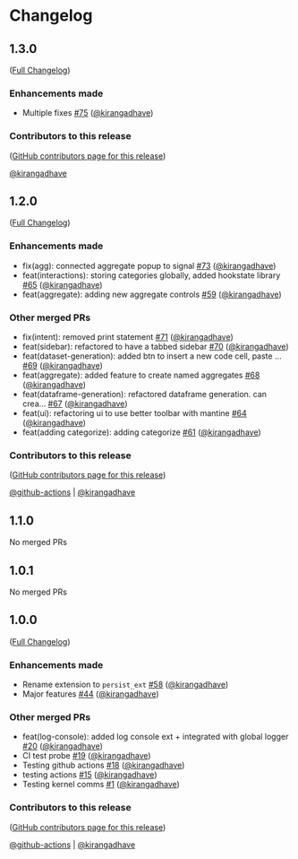 # Changelog

<!-- <START NEW CHANGELOG ENTRY> -->

## 1.3.0

([Full Changelog](https://github.com/visdesignlab/persist/compare/v1.2.0...595a3288f88fa80afc91715fdda7868212526d7d))

### Enhancements made

- Multiple fixes [#75](https://github.com/visdesignlab/persist/pull/75) ([@kirangadhave](https://github.com/kirangadhave))

### Contributors to this release

([GitHub contributors page for this release](https://github.com/visdesignlab/persist/graphs/contributors?from=2023-08-14&to=2023-08-22&type=c))

[@kirangadhave](https://github.com/search?q=repo%3Avisdesignlab%2Fpersist+involves%3Akirangadhave+updated%3A2023-08-14..2023-08-22&type=Issues)

<!-- <END NEW CHANGELOG ENTRY> -->

## 1.2.0

([Full Changelog](https://github.com/visdesignlab/persist/compare/v1.1.0...a2b3880368268123e568950bb5b315696b90b73b))

### Enhancements made

- fix(agg): connected aggregate popup to signal [#73](https://github.com/visdesignlab/persist/pull/73) ([@kirangadhave](https://github.com/kirangadhave))
- feat(interactions): storing categories globally, added hookstate library [#65](https://github.com/visdesignlab/persist/pull/65) ([@kirangadhave](https://github.com/kirangadhave))
- feat(aggregate): adding new aggregate controls [#59](https://github.com/visdesignlab/persist/pull/59) ([@kirangadhave](https://github.com/kirangadhave))

### Other merged PRs

- fix(intent): removed print statement [#71](https://github.com/visdesignlab/persist/pull/71) ([@kirangadhave](https://github.com/kirangadhave))
- feat(sidebar): refactored to have a tabbed sidebar [#70](https://github.com/visdesignlab/persist/pull/70) ([@kirangadhave](https://github.com/kirangadhave))
- feat(dataset-generation): added btn to insert a new code cell, paste … [#69](https://github.com/visdesignlab/persist/pull/69) ([@kirangadhave](https://github.com/kirangadhave))
- feat(aggregate): added feature to create named aggregates [#68](https://github.com/visdesignlab/persist/pull/68) ([@kirangadhave](https://github.com/kirangadhave))
- feat(dataframe-generation): refactored dataframe generation. can crea… [#67](https://github.com/visdesignlab/persist/pull/67) ([@kirangadhave](https://github.com/kirangadhave))
- feat(ui): refactoring ui to use better toolbar with mantine [#64](https://github.com/visdesignlab/persist/pull/64) ([@kirangadhave](https://github.com/kirangadhave))
- feat(adding categorize): adding categorize [#61](https://github.com/visdesignlab/persist/pull/61) ([@kirangadhave](https://github.com/kirangadhave))

### Contributors to this release

([GitHub contributors page for this release](https://github.com/visdesignlab/persist/graphs/contributors?from=2023-06-25&to=2023-08-14&type=c))

[@github-actions](https://github.com/search?q=repo%3Avisdesignlab%2Fpersist+involves%3Agithub-actions+updated%3A2023-06-25..2023-08-14&type=Issues) | [@kirangadhave](https://github.com/search?q=repo%3Avisdesignlab%2Fpersist+involves%3Akirangadhave+updated%3A2023-06-25..2023-08-14&type=Issues)

## 1.1.0

No merged PRs

## 1.0.1

No merged PRs

## 1.0.0

([Full Changelog](https://github.com/visdesignlab/persist/compare/5ed90bee518fff9daf81df3fb927c143e0807e46...264ad73011e88db77c4b44a09fb1bf0de7363326))

### Enhancements made

- Rename extension to `persist_ext` [#58](https://github.com/visdesignlab/persist/pull/58) ([@kirangadhave](https://github.com/kirangadhave))
- Major features [#44](https://github.com/visdesignlab/persist/pull/44) ([@kirangadhave](https://github.com/kirangadhave))

### Other merged PRs

- feat(log-console): added log console ext + integrated with global logger [#20](https://github.com/visdesignlab/persist/pull/20) ([@kirangadhave](https://github.com/kirangadhave))
- CI test probe [#19](https://github.com/visdesignlab/persist/pull/19) ([@kirangadhave](https://github.com/kirangadhave))
- Testing github actions [#18](https://github.com/visdesignlab/persist/pull/18) ([@kirangadhave](https://github.com/kirangadhave))
- testing actions [#15](https://github.com/visdesignlab/persist/pull/15) ([@kirangadhave](https://github.com/kirangadhave))
- Testing kernel comms [#1](https://github.com/visdesignlab/persist/pull/1) ([@kirangadhave](https://github.com/kirangadhave))

### Contributors to this release

([GitHub contributors page for this release](https://github.com/visdesignlab/persist/graphs/contributors?from=2023-01-16&to=2023-06-25&type=c))

[@github-actions](https://github.com/search?q=repo%3Avisdesignlab%2Fpersist+involves%3Agithub-actions+updated%3A2023-01-16..2023-06-25&type=Issues) | [@kirangadhave](https://github.com/search?q=repo%3Avisdesignlab%2Fpersist+involves%3Akirangadhave+updated%3A2023-01-16..2023-06-25&type=Issues)
